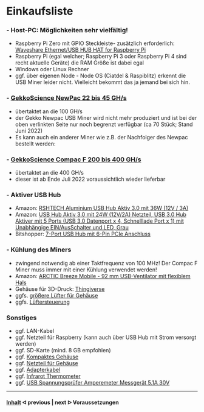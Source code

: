 # Einkaufsliste

### - Host-PC: Möglichkeiten sehr vielfältig!
- Raspberry Pi Zero mit GPIO Steckleiste- zusätzlich erforderlich: [Waveshare Ethernet/USB HUB HAT for Raspberry Pi](https://amzn.eu/d/bvdLxCD)
- Raspberry Pi (egal welcher; Raspberry Pi 3 oder Raspberry Pi 4 sind recht aktuelle Geräte) die RAM Größe ist dabei egal
- Windows oder Linux Rechner
- ggf. über eigenen Node - Node OS (Ciatdel & Raspiblitz) erkennt die USB Miner leider nicht. Vielleicht bekommt das ja jemand bei sich hin.

### - [GekkoScience NewPac 22 bis 45 GH/s](https://www.bitshopper.de/shop/sha-256-miner/usb-miner-bitcoin/newpac/)
- übertaktet an die 100 GH/s
- der Gekko Newpac USB Miner wird nicht mehr produziert und ist bei der oben verlinkten Seite nur noch begrenzt verfügbar (ca 70 Stück; Stand Juni 2022)
- Es kann auch ein anderer Miner wie z.B. der Nachfolger des Newpac bestellt werden:
### - [GekkoScience Compac F 200 bis 400 GH/s](https://www.bitshopper.de/shop/sha-256-miner/usb-miner-bitcoin/compac-f/)
- übertaktet an die 400 GH/s
- dieser ist ab Ende Juli 2022 voraussichtlich wieder lieferbar

### - Aktiver USB Hub
- Amazon: [RSHTECH Aluminium USB Hub Aktiv 3.0 mit 36W (12V / 3A)](https://amzn.eu/d/7eHrU5X)
- Amazon: [USB Hub Aktiv 3.0 mit 24W (12V/2A) Netzteil, USB 3.0 Hub Aktiver mit 5 Ports (USB 3.0 Datenport x 4, Schnelllade Port x 1) mit Unabhängige EIN/AusSchalter und LED, Grau](https://amzn.eu/d/9QPdNLB)
- Bitshopper: [7-Port USB Hub mit 6-Pin PCIe Anschluss](https://www.bitshopper.de/shop/zubehoer/7-port-usb-hub/)

### - Kühlung des Miners 
- zwingend notwendig ab einer Taktfrequenz von 100 MHz! Der Compac F Miner muss immer mit einer Kühlung verwendet werden!
- Amazon: [ARCTIC Breeze Mobile - 92 mm USB-Ventilator mit flexiblem Hals](https://amzn.eu/d/hDWkNy5)
- Gehäuse für 3D-Druck: [Thingiverse](https://www.thingiverse.com/thing:4947599)
- ggfs. [größere Lüfter für Gehäuse](https://www.digitalo.de/products/1120184/BeQuiet-Pure-Wings-2-PWM-PC-Gehaeuse-Luefter-Schwarz-B-x-H-x-T-120-x-120-x-25mm.html)
- ggfs. [Lüftersteuerung](https://www.ejoker.de/lamptron-cp120-v2-pci-blende-lueftersteuerung-schwarz/14-2933639)

### Sonstiges
- ggf. LAN-Kabel
- ggf. Netzteil für Raspberry (kann auch über USB Hub mit Strom versorgt werden)
- ggf. SD-Karte (mind. 8 GB empfohlen)
- ggf. [Kompaktes Gehäuse](https://www.playox.de/sharkoon-qb-one-4765453)
- ggf. [Netzteil für Gehäuse](https://www.voelkner.de/products/1533634/BeQuiet-System-Power-9CM-PC-Netzteil-400W-ATX-80PLUS-Bronze.html)
- ggf. [Adapterkabel](https://www.amazon.de/dp/B07RQZCM3W/?coliid=I35TUA7ET1AAS9&colid=2T41OJ30CGSGL&ref_=lv_ov_lig_dp_it&th=1)
- ggf. [Infrarot Thermometer](https://amzn.eu/d/eGU0y0o)
- ggf. [USB Spannungsprüfer Amperemeter Messgerät 5.1A 30V](https://amzn.eu/d/chAaRMf)

---

#### [Inhalt](/readme.md)  ᐊ  previous | next  ᐅ  Voraussetzungen
